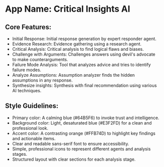 # **App Name**: Critical Insights AI

## Core Features:

- Initial Response: Initial response generation by expert responder agent.
- Evidence Research: Evidence gathering using a research agent.
- Critical Analysis: Critical analysis to find logical flaws and biases.
- Challenge with Arguments: Challenges answers using devil's advocate to make counterarguments.
- Failure Mode Analysis: Tool that analyzes advice and tries to identify failure modes.
- Analyze Assumptions: Assumption analyzer finds the hidden assumptions in any response.
- Synthesize insights: Synthesis with final recommendation using various AI techniques.

## Style Guidelines:

- Primary color: A calming blue (#64B5F6) to invoke trust and intelligence.
- Background color: Light, desaturated blue (#E3F2FD) for a clean and professional look.
- Accent color: A contrasting orange (#FFB74D) to highlight key findings and actionable items.
- Clear and readable sans-serif font to ensure accessibility.
- Simple, professional icons to represent different agents and analysis stages.
- Structured layout with clear sections for each analysis stage.